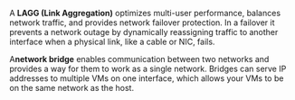 &NewLine;

A **LAGG (Link Aggregation)** optimizes multi-user performance, balances network traffic, and provides network failover protection.
In a failover it prevents a network outage by dynamically reassigning traffic to another interface when a physical link, like a cable or NIC, fails.

A**network bridge** enables communication between two networks and provides a way for them to work as a single network.
Bridges can serve IP addresses to multiple VMs on one interface, which allows your VMs to be on the same network as the host.